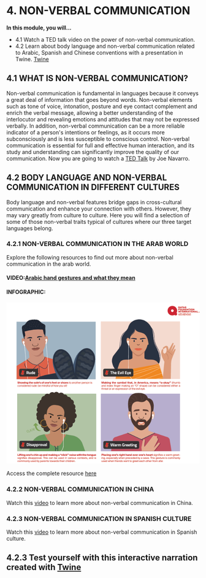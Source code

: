 # 4. NON-VERBAL COMMUNICATION

**In this module, you will...**

- 4.1 Watch a TED talk video on the power of non-verbal communication. 
- 4.2 Learn about body language and non-verbal communication related to Arabic, Spanish and Chinese conventions with a presentation in Twine. [Twine](http://cosmozonas.github.io/04-M.NON_VERBAL_LANGUAGE/Twine/index.html)


## 4.1 WHAT IS NON-VERBAL COMMUNICATION?

Non-verbal communication is fundamental in languages because it conveys a great deal of information that goes beyond words. Non-verbal elements such as tone of voice, intonation, posture and eye contact complement and enrich the verbal message, allowing a better understanding of the interlocutor and revealing emotions and attitudes that may not be expressed verbally. In addition, non-verbal communication can be a more reliable indicator of a person's intentions or feelings, as it occurs more subconsciously and is less susceptible to conscious control. Non-verbal communication is essential for full and effective human interaction, and its study and understanding can significantly improve the quality of our communication. Now you are going to watch a [TED Talk](https://www.youtube.com/watch?v=fLaslONQAKM&t=11s) by Joe Navarro. 

## 4.2 BODY LANGUAGE AND NON-VERBAL COMMUNICATION IN DIFFERENT CULTURES

Body language and non-verbal features bridge gaps in cross-cultural communication and enhance your connection with others. However, they may vary greatly from culture to culture. Here you will find a selection of some of those non-verbal traits typical of cultures where our three target languages belong.

### 4.2.1 NON-VERBAL COMMUNICATION IN THE ARAB WORLD
Explore the following resources to find out more about non-verbal communication in the arab world. 

#### VIDEO:[Arabic hand gestures and what they mean](https://www.youtube.com/watch?v=HGdQeUuUT3g) 

#### INFOGRAPHIC:
![non_verbal_arabic](images/non_verbal_arabic.png)

Access the complete resource [here](https://www.qfi.org/resources/infographics/non-verbal-communication-in-the-arab-world/)

### 4.2.2 NON-VERBAL COMMUNICATION IN CHINA
Watch this [video](https://www.youtube.com/watch?v=mVI_NTvFDB8) to learn more about non-verbal communication in China.
### 4.2.3 NON-VERBAL COMMUNICATION IN SPANISH CULTURE
Watch this [video](https://www.youtube.com/watch?v=Dt69xWVGdWM) to learn more about non-verbal communication in Spanish culture. 


## 4.2.3 Test yourself with this interactive narration created with [Twine](http://cosmozonas.github.io/04-M.NON_VERBAL_LANGUAGE/Twine/index.html)
 





  
